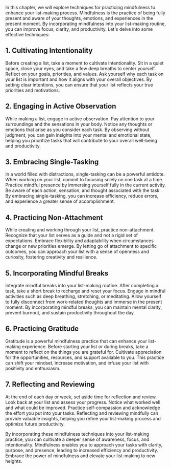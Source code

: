 
In this chapter, we will explore techniques for practicing mindfulness to enhance your list-making process. Mindfulness is the practice of being fully present and aware of your thoughts, emotions, and experiences in the present moment. By incorporating mindfulness into your list-making routine, you can improve focus, clarity, and productivity. Let's delve into some effective techniques:

**1. Cultivating Intentionality**
---------------------------------

Before creating a list, take a moment to cultivate intentionality. Sit in a quiet space, close your eyes, and take a few deep breaths to center yourself. Reflect on your goals, priorities, and values. Ask yourself why each task on your list is important and how it aligns with your overall objectives. By setting clear intentions, you can ensure that your list reflects your true priorities and motivations.

**2. Engaging in Active Observation**
-------------------------------------

While making a list, engage in active observation. Pay attention to your surroundings and the sensations in your body. Notice any thoughts or emotions that arise as you consider each task. By observing without judgment, you can gain insights into your mental and emotional state, helping you prioritize tasks that will contribute to your overall well-being and productivity.

**3. Embracing Single-Tasking**
-------------------------------

In a world filled with distractions, single-tasking can be a powerful antidote. When working on your list, commit to focusing solely on one task at a time. Practice mindful presence by immersing yourself fully in the current activity. Be aware of each action, sensation, and thought associated with the task. By embracing single-tasking, you can increase efficiency, reduce errors, and experience a greater sense of accomplishment.

**4. Practicing Non-Attachment**
--------------------------------

While creating and working through your list, practice non-attachment. Recognize that your list serves as a guide and not a rigid set of expectations. Embrace flexibility and adaptability when circumstances change or new priorities emerge. By letting go of attachment to specific outcomes, you can approach your list with a sense of openness and curiosity, fostering creativity and resilience.

**5. Incorporating Mindful Breaks**
-----------------------------------

Integrate mindful breaks into your list-making routine. After completing a task, take a short break to recharge and reset your focus. Engage in mindful activities such as deep breathing, stretching, or meditating. Allow yourself to fully disconnect from work-related thoughts and immerse in the present moment. By incorporating mindful breaks, you can maintain mental clarity, prevent burnout, and sustain productivity throughout the day.

**6. Practicing Gratitude**
---------------------------

Gratitude is a powerful mindfulness practice that can enhance your list-making experience. Before starting your list or during breaks, take a moment to reflect on the things you are grateful for. Cultivate appreciation for the opportunities, resources, and support available to you. This practice can shift your mindset, increase motivation, and infuse your list with positivity and enthusiasm.

**7. Reflecting and Reviewing**
-------------------------------

At the end of each day or week, set aside time for reflection and review. Look back at your list and assess your progress. Notice what worked well and what could be improved. Practice self-compassion and acknowledge the effort you put into your tasks. Reflecting and reviewing mindfully can provide valuable insights, helping you refine your list-making process and optimize future productivity.

By incorporating these mindfulness techniques into your list-making practice, you can cultivate a deeper sense of awareness, focus, and intentionality. Mindfulness enables you to approach your tasks with clarity, purpose, and presence, leading to increased efficiency and productivity. Embrace the power of mindfulness and elevate your list-making to new heights.
